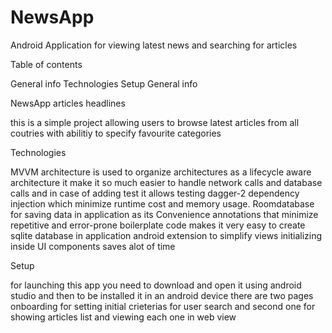 # NewsApp

Android Application for viewing latest news and searching for articles


Table of contents

General info
Technologies
Setup
General info

NewsApp articles headlines

this is a simple project allowing users to browse latest articles from all coutries with abilitiy to specify favourite categories

Technologies

MVVM architecture is used to organize architectures as a lifecycle aware architecture it make it so much easier to handle network calls and database calls and in case of adding test it allows testing 
dagger-2 dependency injection which minimize runtime cost and memory usage. 
Roomdatabase for saving data in application as its Convenience annotations that minimize repetitive and error-prone boilerplate code makes it very easy to create sqlite database in application
android extension to simplify views initializing inside UI components saves alot of time

Setup

for launching this app you need to download and open it using android studio and then to be installed it in an android device there are two pages onboarding for setting initial crieterias for user search and second one for showing articles list and viewing each one in web view
